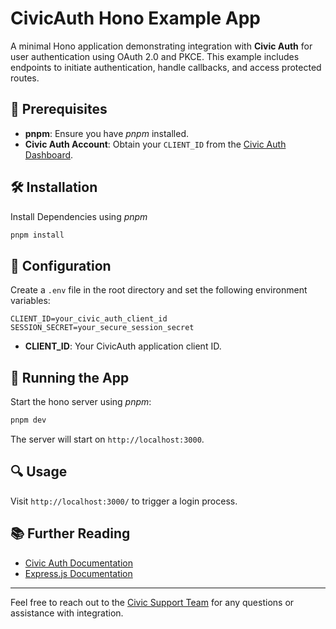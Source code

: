 # CivicAuth Hono Example App

A minimal Hono application demonstrating integration with **Civic Auth** for user authentication using OAuth 2.0 and PKCE. This example includes endpoints to initiate authentication, handle callbacks, and access protected routes.

## 🚀 Prerequisites

- **pnpm**: Ensure you have _pnpm_ installed.
- **Civic Auth Account**: Obtain your `CLIENT_ID` from the [Civic Auth Dashboard](https://auth.civic.com/dashboard).

## 🛠 Installation

Install Dependencies using _pnpm_

```bash
pnpm install
```

## 🔧 Configuration

Create a `.env` file in the root directory and set the following environment variables:

```env
CLIENT_ID=your_civic_auth_client_id
SESSION_SECRET=your_secure_session_secret
```

- **CLIENT_ID**: Your CivicAuth application client ID.

## 🏃 Running the App

Start the hono server using _pnpm_:

```bash
pnpm dev
```

The server will start on `http://localhost:3000`.

## 🔍 Usage

Visit `http://localhost:3000/` to trigger a login process.

## 📚 Further Reading

- [Civic Auth Documentation](https://docs.civic.com/)
- [Express.js Documentation](https://expressjs.com/)

---

Feel free to reach out to the [Civic Support Team](mailto:support@civic.com) for any questions or assistance with integration.
